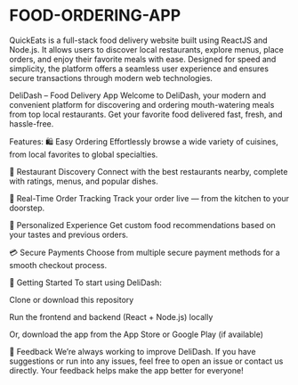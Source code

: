 # FOOD-ORDERING-APP
QuickEats is a full-stack food delivery website built using ReactJS and Node.js. It allows users to discover local restaurants, explore menus, place orders, and enjoy their favorite meals with ease. Designed for speed and simplicity, the platform offers a seamless user experience and ensures secure transactions through modern web technologies.

DeliDash – Food Delivery App
Welcome to DeliDash, your modern and convenient platform for discovering and ordering mouth-watering meals from top local restaurants. Get your favorite food delivered fast, fresh, and hassle-free.

 Features:
🛍️ Easy Ordering
Effortlessly browse a wide variety of cuisines, from local favorites to global specialties.

🏪 Restaurant Discovery
Connect with the best restaurants nearby, complete with ratings, menus, and popular dishes.

📍 Real-Time Order Tracking
Track your order live — from the kitchen to your doorstep.

🎯 Personalized Experience
Get custom food recommendations based on your tastes and previous orders.

💳 Secure Payments
Choose from multiple secure payment methods for a smooth checkout process.

📲 Getting Started
To start using DeliDash:

Clone or download this repository

Run the frontend and backend (React + Node.js) locally

Or, download the app from the App Store or Google Play (if available)

💬 Feedback
We’re always working to improve DeliDash. If you have suggestions or run into any issues, feel free to open an issue or contact us directly. Your feedback helps make the app better for everyone!

